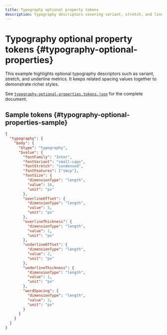 ```yaml
---
title: Typography optional property tokens
description: Typography descriptors covering variant, stretch, and line metrics.
---
```


# Typography optional property tokens {#typography-optional-properties}

This example highlights optional typography descriptors such as variant, stretch, and underline metrics. It keeps related spacing values together to demonstrate richer styles.

See [`typography-optional-properties.tokens.json`](https://github.com/bylapidist/dtif/blob/main/examples/typography-optional-properties.tokens.json) for the complete document.

## Sample tokens {#typography-optional-properties-sample}

```json
{
  "typography": {
    "body": {
      "$type": "typography",
      "$value": {
        "fontFamily": "Inter",
        "fontVariant": "small-caps",
        "fontStretch": "condensed",
        "fontFeatures": ["smcp"],
        "fontSize": {
          "dimensionType": "length",
          "value": 16,
          "unit": "px"
        },
        "overlineOffset": {
          "dimensionType": "length",
          "value": 5,
          "unit": "px"
        },
        "overlineThickness": {
          "dimensionType": "length",
          "value": 1,
          "unit": "px"
        },
        "underlineOffset": {
          "dimensionType": "length",
          "value": 2,
          "unit": "px"
        },
        "underlineThickness": {
          "dimensionType": "length",
          "value": 1,
          "unit": "px"
        },
        "wordSpacing": {
          "dimensionType": "length",
          "value": 2,
          "unit": "px"
        }
      }
    }
  }
}
```
